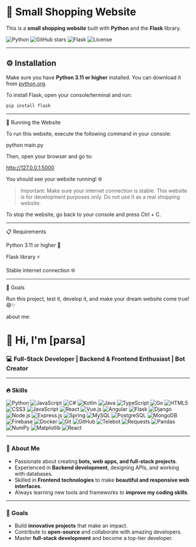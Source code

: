 
# 🛒 Small Shopping Website



This is a **small shopping website** built with **Python** and the **Flask** library.  

![Python](https://img.shields.io/badge/Python-3.11-blue)
![GitHub stars](https://img.shields.io/github/stars/username/repo?style=social)
![Flask](https://img.shields.io/badge/Flask-2.3-green)
![License](https://img.shields.io/badge/License-MIT-yellow?style=for-the-badge)

---

## ⚙️ Installation

Make sure you have **Python 3.11 or higher** installed. You can download it from [python.org](https://www.python.org/).  

To install Flask, open your console/terminal and run:

```bash
pip install flask
```

---

🚀 Running the Website

To run this website, execute the following command in your console:

python main.py

Then, open your browser and go to:

http://127.0.0.1:5000

You should see your website running! 🌐

> Important: Make sure your internet connection is stable.
This website is for development purposes only. Do not use it as a real shopping website.



To stop the website, go back to your console and press Ctrl + C.


---

📋 Requirements

Python 3.11 or higher 🐍

Flask library ⚡

Stable internet connection 🌐



---

🎯 Goals

Run this project, test it, develop it, and make your dream website come true! 😄✨

about me:
# 👋 Hi, I'm [parsa]  
### 💻 Full-Stack Developer | Backend & Frontend Enthusiast | Bot Creator

---

### 🔥 Skills 
![Python](https://img.shields.io/badge/Python-3.11-blue?style=for-the-badge&logo=python&logoColor=white)
![JavaScript](https://img.shields.io/badge/JavaScript-ES6-yellow?style=for-the-badge&logo=javascript&logoColor=black)
![C#](https://img.shields.io/badge/C%23-9b59b6?style=for-the-badge&logo=c-sharp&logoColor=white)
![Kotlin](https://img.shields.io/badge/Kotlin-7F52FF?style=for-the-badge&logo=kotlin&logoColor=white)
![Java](https://img.shields.io/badge/Java-ED8B00?style=for-the-badge&logo=java&logoColor=white)
![TypeScript](https://img.shields.io/badge/TypeScript-3178C6?style=for-the-badge&logo=typescript&logoColor=white)
![Go](https://img.shields.io/badge/Go-00ADD8?style=for-the-badge&logo=go&logoColor=white)
![HTML5](https://img.shields.io/badge/HTML5-E34F26?style=for-the-badge&logo=html5&logoColor=white)
![CSS3](https://img.shields.io/badge/CSS3-1572B6?style=for-the-badge&logo=css3&logoColor=white)
![JavaScript](https://img.shields.io/badge/JavaScript-F7DF1E?style=for-the-badge&logo=javascript&logoColor=black)
![React](https://img.shields.io/badge/React-17.0-blue?style=for-the-badge&logo=react&logoColor=white)
![Vue.js](https://img.shields.io/badge/Vue.js-4FC08D?style=for-the-badge&logo=vue.js&logoColor=white)
![Angular](https://img.shields.io/badge/Angular-DD0031?style=for-the-badge&logo=angular&logoColor=white)
![Flask](https://img.shields.io/badge/Flask-2.3-black?style=for-the-badge&logo=flask&logoColor=white)
![Django](https://img.shields.io/badge/Django-4.2-green?style=for-the-badge&logo=django&logoColor=white)
![Node.js](https://img.shields.io/badge/Node.js-339933?style=for-the-badge&logo=node.js&logoColor=white)
![Express.js](https://img.shields.io/badge/Express.js-000000?style=for-the-badge&logo=express&logoColor=white)
![Spring](https://img.shields.io/badge/Spring-6DB33F?style=for-the-badge&logo=spring&logoColor=white)
![MySQL](https://img.shields.io/badge/MySQL-4479A1?style=for-the-badge&logo=mysql&logoColor=white)
![PostgreSQL](https://img.shields.io/badge/PostgreSQL-316192?style=for-the-badge&logo=postgresql&logoColor=white)
![MongoDB](https://img.shields.io/badge/MongoDB-47A248?style=for-the-badge&logo=mongodb&logoColor=white)
![Firebase](https://img.shields.io/badge/Firebase-FFCA28?style=for-the-badge&logo=firebase&logoColor=black)
![Docker](https://img.shields.io/badge/Docker-2496ED?style=for-the-badge&logo=docker&logoColor=white)
![Git](https://img.shields.io/badge/Git-F05032?style=for-the-badge&logo=git&logoColor=white)
![GitHub](https://img.shields.io/badge/GitHub-181717?style=for-the-badge&logo=github&logoColor=white)
![Telebot](https://img.shields.io/badge/Telebot-bot-orange?style=for-the-badge)
![Requests](https://img.shields.io/badge/Requests-478FCC?style=for-the-badge)
![Pandas](https://img.shields.io/badge/Pandas-150458?style=for-the-badge)
![NumPy](https://img.shields.io/badge/NumPy-013243?style=for-the-badge)
![Matplotlib](https://img.shields.io/badge/Matplotlib-11557C?style=for-the-badge)
![React](https://img.shields.io/badge/React-17.0-blue?style=for-the-badge&logo=react&logoColor=white)

---

### 🚀 About Me
- Passionate about creating **bots, web apps, and full-stack projects**.  
- Experienced in **Backend development**, designing APIs, and working with databases.  
- Skilled in **Frontend technologies** to make **beautiful and responsive web interfaces**.  
- Always learning new tools and frameworks to **improve my coding skills**.  

---

### 🌟 Goals
- Build **innovative projects** that make an impact.  
- Contribute to **open-source** and collaborate with amazing developers.  
- Master **full-stack development** and become a top-tier developer.  




